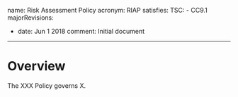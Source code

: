 name: Risk Assessment Policy
acronym: RIAP
satisfies:
  TSC:
    - CC9.1
majorRevisions:
  - date: Jun 1 2018
    comment: Initial document
---

# Overview

The XXX Policy governs X.
